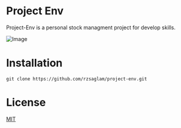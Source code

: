 # Project Env
Project-Env is a personal stock managment project for develop skills.

![Image](https://imgur.com/a/InKrj4Q)

# Installation
```
git clone https://github.com/rzsaglam/project-env.git
```

# License
[MIT](https://github.com/rzsaglam/project-env/blob/86efff261e4b0d55707cdd161906bdb68b94429f/LICENSE)

